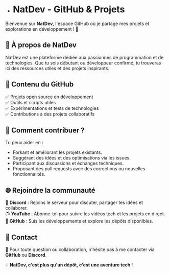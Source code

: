 - # NatDev - GitHub & Projets

Bienvenue sur **NatDev**, l'espace GitHub où je partage mes projets et explorations en développement ! 🚀

## 📌 À propos de NatDev
NatDev est une plateforme dédiée aux passionnés de programmation et de technologies. Que tu sois débutant ou développeur confirmé, tu trouveras ici des ressources utiles et des projets inspirants.

## 📂 Contenu du GitHub
✅ Projets open source en développement  
✅ Outils et scripts utiles  
✅ Expérimentations et tests de technologies  
✅ Contributions à des projets collaboratifs  

## 🚀 Comment contribuer ?
Tu peux aider en :
- Forkant et améliorant les projets existants.
- Suggérant des idées et des optimisations via les issues.
- Participant aux discussions et échanges techniques.
- Proposant des pull requests avec des corrections ou nouvelles fonctionnalités.

## 🌐 Rejoindre la communauté
📢 **Discord** : Rejoins le serveur pour discuter, partager tes idées et collaborer.  
📺 **YouTube** : Abonne-toi pour suivre les vidéos tech et les projets en direct.  
🔗 **GitHub** : Suis les développements et explore les dépôts disponibles.

## 📧 Contact
📩 Pour toute question ou collaboration, n'hésite pas à me contacter via **GitHub** ou **Discord**.

💡 **NatDev, c'est plus qu'un dépôt, c'est une aventure tech !**


